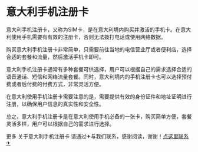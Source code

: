 # 意大利手机注册卡

意大利手机注册卡，又称为SIM卡，是在意大利境内购买并激活的手机卡。在意大利使用手机需要有有效的注册卡，否则无法拨打电话或使用网络数据。

购买意大利手机注册卡非常简单，只需要前往当地的电信营业厅或者便利店，选择合适的套餐和流量，然后激活手机卡即可。

意大利手机注册卡通常有多种套餐可供选择，用户可以根据自己的需求选择合适的语音通话、短信和网络流量套餐。同时，意大利境内的手机注册卡也可以选择预付费或者后付费的付费方式，非常灵活方便。

在意大利使用手机注册卡需要注意的是，需要提供有效的身份证件和地址证明进行注册，以确保用户信息的真实性和安全性。

总之，意大利手机注册卡是在意大利使用手机必备的一张卡，购买简单方便，套餐灵活多样，用户可以根据自己的需求进行选择。

更多 关于意大利手机注册卡 请通过✈与我们联系，感谢阅读，谢谢！[点这里联系✈](https://1.k02.cc)
